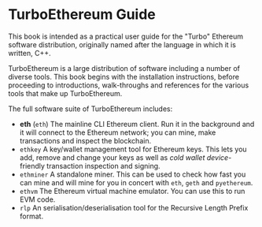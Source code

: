 TurboEthereum Guide
======= 

This book is intended as a practical user guide for the "Turbo" Ethereum software distribution, originally named after the language in which it is written, C++.

TurboEthereum is a large distribution of software including a number of diverse tools. This book begins with the installation instructions, before proceeding to introductions, walk-throughs and references for the various tools that make up TurboEthereum. 

The full software suite of TurboEthereum includes:

- **eth** (`eth`) The mainline CLI Ethereum client. Run it in the background and it will connect to the Ethereum network; you can mine, make transactions and inspect the blockchain.
- `ethkey` A key/wallet management tool for Ethereum keys. This lets you add, remove and change your keys as well as *cold wallet device*-friendly transaction inspection and signing.
- `ethminer` A standalone miner. This can be used to check how fast you can mine and will mine for you in concert with `eth`, `geth` and `pyethereum`.
- `ethvm` The Ethereum virtual machine emulator. You can use this to run EVM code.
- `rlp` An serialisation/deserialisation tool for the Recursive Length Prefix format.
